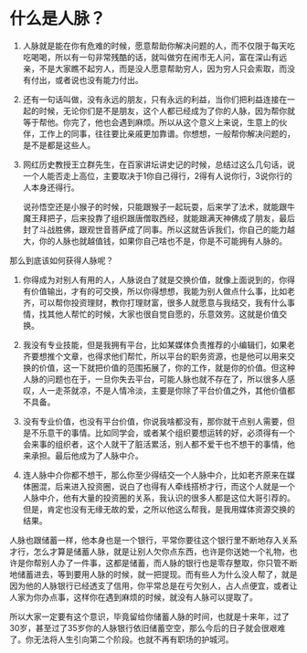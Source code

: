 # 什么是人脉？

1. 人脉就是能在你有危难的时候，愿意帮助你解决问题的人，而不仅限于每天吃吃喝喝，所以有一句非常残酷的话，就叫做穷在闹市无人问，富在深山有远亲，不是大家瞧不起穷人，而是没人愿意帮助穷人，因为穷人只会索取，而没有付出，或者说也没有能力付出。
 
2. 还有一句话叫做，没有永远的朋友，只有永远的利益，当你们把利益连接在一起的时候，无论你们是不是朋友，这个人都已经成为了你的人脉，因为帮你就等于帮他。你完了，他也会遇到麻烦。所以从这个意义上来说，生意上的伙伴，工作上的同事，往往要比亲戚更加靠谱。你想想，一般帮你解决问题的，是不是都是这些人。
 
3. 网红历史教授王立群先生，在百家讲坛讲史记的时候，总结过这么几句话，说一个人能否走上高位，主要取决于1你自己得行，2得有人说你行，3说你行的人本身还得行。
 
   说孙悟空还是小猴子的时候，只能跟猴子一起玩耍，后来学了法术，就能跟牛魔王拜把子，后来投靠了组织跟唐僧取西经，就能跟满天神佛成了朋友，最后封了斗战胜佛，跟观世音菩萨成了同事。所以这就告诉我们，你自己的能力越大，你的人脉也就越值钱，如果你自己啥也不是，你是不可能拥有人脉的。

 
那么到底该如何获得人脉呢？
 
1. 你得成为对别人有用的人，人脉说白了就是交换价值，就像上面说到的，你得有价值输出，才有的可交换，所以你得想想，我能为别人做点什么事，比如老齐，可以帮你投资理财，教你打理财富，很多人就愿意与我结交，我有什么事情，找其他人帮忙的时候，大家也很自觉自愿的，乐意效劳。这就是价值交换。
 
2. 我没有专业技能，但是我拥有平台，比如某媒体负责推荐的小编辑们，如果老齐要想推个文章，也得求他们帮忙，所以平台的职务资源，也是他可以用来交换的价值，这一下就把价值的范围拓展了，你的工作，就是你的价值。但这种人脉的问题也在于，一旦你失去平台，可能人脉也就不存在了，所以很多人感叹，人一走茶就凉，不是人情冷淡，主要是你除了平台价值之外，其他价值都不具备。
 
3. 没有专业价值，也没有平台价值，你说我啥都没有，那你就干点别人需要，但是不乐意干的事情。比如同学会，或者某个组织要想运转的好，必须得有一个会来事的组织者，这个人就干了脏活累活，别人都不爱干也不想干的事情，他来承担。最后他成为了人脉中介。
 
4. 连人脉中介你都不想干，那么你至少得结交一个人脉中介，比如老齐原来在媒体圈混，后来进入投资圈，说白了也得有人牵线搭桥才行，而这个人就是一个人脉中介，他有大量的投资圈的关系，我认识的很多人都是这位大哥引荐的。但是，肯定也没有无缘无故的爱，之所以他这么帮我，是我用媒体资源交换的结果。
 
 
人脉也跟储蓄一样，他本身也是一个银行，平常你要往这个银行里不断地存入关系才行，怎么才算是储蓄人脉，就是让别人欠你点东西，也许是你送她一个礼物，也许是你帮别人办了一件事，这都是储蓄，而人脉的银行也是零存整取，你只管不断地储蓄进去，等到要用人脉的时候，就一把提现。而有些人为什么没人帮了，就是因为他的人脉银行已经透支了信用，你平常总是在亏欠别人，占人点便宜，或者让人家为你办点事，这样你在遇到麻烦的时候，就没有人脉可以提取了。
 
所以大家一定要有这个意识，毕竟留给你储蓄人脉的时间，也就是十来年，过了30岁，甚至过了35岁你的人脉银行依旧储蓄空空，那么今后的日子就会很艰难了。你无法将人生引向第二个阶段。也就不再有职场的护城河。
